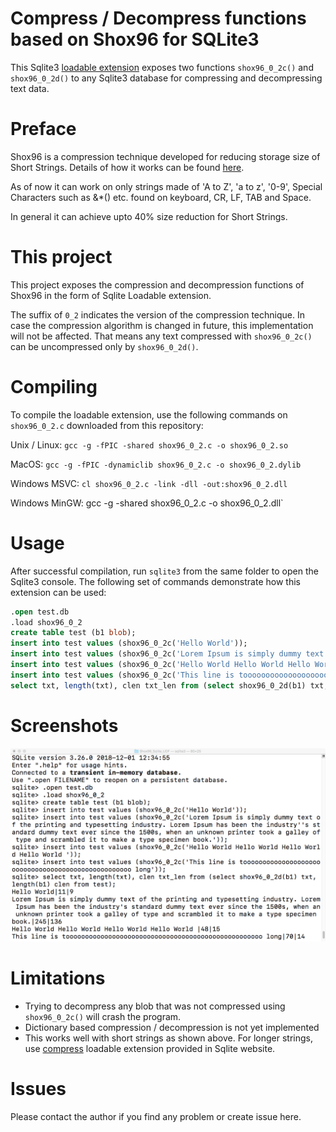 # Compress / Decompress functions based on Shox96 for SQLite3

This Sqlite3 [loadable extension](https://www.sqlite.org/loadext.html) exposes two functions `shox96_0_2c()` and `shox96_0_2d()` to any Sqlite3 database for compressing and decompressing text data.

# Preface

Shox96 is a compression technique developed for reducing storage size of Short Strings.  Details of how it works can be found [here](https://github.com/siara-cc/Shox96).

As of now it can work on only strings made of 'A to Z', 'a to z', '0-9', Special Characters such as &*() etc. found on keyboard, CR, LF, TAB and Space.

In general it can achieve upto 40% size reduction for Short Strings.

# This project

This project exposes the compression and decompression functions of Shox96 in the form of Sqlite Loadable extension.

The suffix of `0_2` indicates the version of the compression technique.  In case the compression algorithm is changed in future, this implementation will not be affected.  That means any text compressed with `shox96_0_2c()` can be uncompressed only by `shox96_0_2d()`.

# Compiling

To compile the loadable extension, use the following commands on `shox96_0_2.c` downloaded from this repository:

Unix / Linux: `gcc -g -fPIC -shared shox96_0_2.c -o shox96_0_2.so`

MacOS: `gcc -g -fPIC -dynamiclib shox96_0_2.c -o shox96_0_2.dylib`

Windows MSVC: `cl shox96_0_2.c -link -dll -out:shox96_0_2.dll`

Windows MinGW: gcc -g -shared shox96_0_2.c -o shox96_0_2.dll`

# Usage

After successful compilation, run `sqlite3` from the same folder to open the Sqlite3 console.  The following set of commands demonstrate how this extension can be used:

```sql
.open test.db
.load shox96_0_2
create table test (b1 blob);
insert into test values (shox96_0_2c('Hello World'));
insert into test values (shox96_0_2c('Lorem Ipsum is simply dummy text of the printing and typesetting industry. Lorem Ipsum has been the industry''s standard dummy text ever since the 1500s, when an unknown printer took a galley of type and scrambled it to make a type specimen book.'));
insert into test values (shox96_0_2c('Hello World Hello World Hello World Hello World '));
insert into test values (shox96_0_2c('This line is tooooooooooooooooooooooooooooooooooooooooooooooooooo long'));
select txt, length(txt), clen txt_len from (select shox96_0_2d(b1) txt, length(b1) clen from test);
```

# Screenshots

![](output.png?raw=true)

# Limitations

- Trying to decompress any blob that was not compressed using `shox96_0_2c()` will crash the program.
- Dictionary based compression / decompression is not yet implemented
- This works well with short strings as shown above.  For longer strings, use [compress](https://www.sqlite.org/src/file/ext/misc/compress.c) loadable extension provided in Sqlite website.

# Issues

Please contact the author if you find any problem or create issue here.
